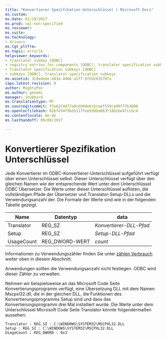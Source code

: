 ```yaml
---
title: "Konvertierer Spezifikation Unterschlüssel | Microsoft Docs"
ms.custom: 
ms.date: 01/19/2017
ms.prod: sql-non-specified
ms.reviewer: 
ms.suite: 
ms.technology:
- drivers
ms.tgt_pltfrm: 
ms.topic: article
helpviewer_keywords:
- translator subkey [ODBC]
- registry entries for components [ODBC], translator specification subkeys
- translator specification subkeys [ODBC]
- subkeys [ODBC], translator specification subkeys
ms.assetid: 3c0edeee-d43a-4466-a177-bf2d2435707a
caps.latest.revision: 9
author: MightyPen
ms.author: genemi
manager: jhubbard
ms.translationtype: MT
ms.sourcegitcommit: f7e6274d77a9cdd4de6cbcaef559ca99f77b3608
ms.openlocfilehash: 62bfe54f5bd5117fee5d9ba063f1882be47ccbc4
ms.contentlocale: de-de
ms.lasthandoff: 09/09/2017

---
```

# <a name="translator-specification-subkeys"></a>Konvertierer Spezifikation Unterschlüssel
Jede Konvertierer im ODBC-Konvertierer-Unterschlüssel aufgeführt verfügt über einen Unterschlüssel selbst. Dieser Unterschlüssel verfügt über den gleichen Namen wie der entsprechende Wert unter dem Unterschlüssel ODBC Übersetzer. Die Werte unter dieser Unterschlüssel auflisten, die vollständigen Pfade der Übersetzer und Translator-Setup-DLLs und die Verwendungsanzahl der. Die Formate der Werte sind wie in der folgenden Tabelle gezeigt.  
  
|Name|Datentyp|data|  
|----------|---------------|----------|  
|Translator|REG_SZ|*Konvertierer-DLL-Pfad*|  
|Setup|REG_SZ|*Setup-DLL-Pfad*|  
|UsageCount|REG_DWORD-WERT|*count*|  
  
 Informationen zu Verwendungszähler finden Sie unter [zählen Verbrauch](../../../odbc/reference/install/usage-counting.md) weiter oben in diesem Abschnitt.  
  
 Anwendungen sollten die Verwendungsanzahl nicht festlegen. ODBC wird dieser Zähler zu verwalten.  
  
 Nehmen wir beispielsweise an das Microsoft Code Seite Konvertierungsprogramm verfügt, eine Übersetzung DLL mit dem Namen Mscpxl32.dll, die in der gleichen DLL, die Funktionen des Konvertierungsprogramms Setup sind und dass das Konvertierungsprogramm drei Mal installiert wurde. Die Werte unter dem Unterschlüssel Microsoft Code Seite Translator könnte folgendermaßen aussehen:  
  
```  
Translator : REG_SZ : C:\WINDOWS\SYSTEM32\MSCPXL32.DLL  
Setup : REG_SZ : C:\WINDOWS\SYSTEM32\MSCPXL32.DLL  
UsageCount : REG_DWORD : 0x3  
```
